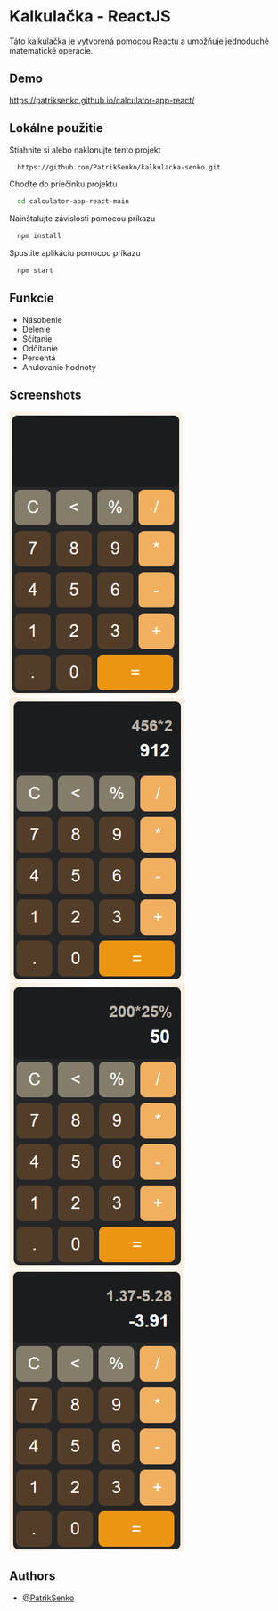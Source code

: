 
# Kalkulačka - ReactJS
Táto kalkulačka je vytvorená pomocou Reactu a umožňuje jednoduché matematické operácie.


## Demo

https://patriksenko.github.io/calculator-app-react/


## Lokálne použitie

Stiahnite si alebo naklonujte tento projekt

```bash
  https://github.com/PatrikSenko/kalkulacka-senko.git
```

Choďte do priečinku projektu

```bash
  cd calculator-app-react-main
```

Nainštalujte závislosti pomocou príkazu

```bash
  npm install
```

Spustite aplikáciu pomocou príkazu

```bash
  npm start
```


## Funkcie

- Násobenie
- Delenie
- Sčítanie
- Odčítanie
- Percentá
- Anulovanie hodnoty


## Screenshots

![](./assets/screenshot1.png)
![](./assets/screenshot2.png)
![](./assets/screenshot3.png)
![](./assets/screenshot4.png)


## Authors

- [@PatrikSenko](https://www.github.com/PatrikSenko)

